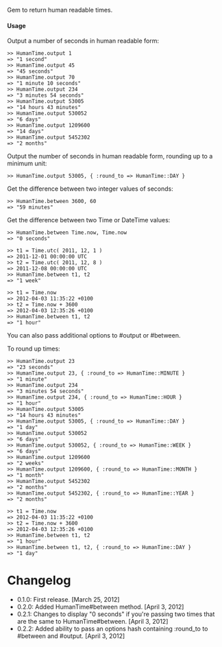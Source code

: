 Gem to return human readable times.

#### Usage

Output a number of seconds in human readable form:

    >> HumanTime.output 1
    => "1 second"
    >> HumanTime.output 45
    => "45 seconds"
    >> HumanTime.output 70
    => "1 minute 10 seconds"
    >> HumanTime.output 234
    => "3 minutes 54 seconds"
    >> HumanTime.output 53005
    => "14 hours 43 minutes"
    >> HumanTime.output 530052
    => "6 days"
    >> HumanTime.output 1209600
    => "14 days"
    >> HumanTime.output 5452302
    => "2 months"
    
Output the number of seconds in human readable form, rounding up to a minimum unit:

    >> HumanTime.output 53005, { :round_to => HumanTime::DAY }
    
Get the difference between two integer values of seconds:

    >> HumanTime.between 3600, 60
    => "59 minutes" 
 
 Get the difference between two Time or DateTime values:
 
    >> HumanTime.between Time.now, Time.now
    => "0 seconds" 
    
    >> t1 = Time.utc( 2011, 12, 1 )
    => 2011-12-01 00:00:00 UTC 
    >> t2 = Time.utc( 2011, 12, 8 )
    => 2011-12-08 00:00:00 UTC 
    >> HumanTime.between t1, t2
    => "1 week" 
    
    >> t1 = Time.now
    => 2012-04-03 11:35:22 +0100 
    >> t2 = Time.now + 3600
    => 2012-04-03 12:35:26 +0100 
    >> HumanTime.between t1, t2
    => "1 hour" 
    
You can also pass additional options to #output or #between.

To round up times:

    >> HumanTime.output 23
    => "23 seconds" 
    >> HumanTime.output 23, { :round_to => HumanTime::MINUTE }
    => "1 minute" 
    >> HumanTime.output 234
    => "3 minutes 54 seconds" 
    >> HumanTime.output 234, { :round_to => HumanTime::HOUR }
    => "1 hour" 
    >> HumanTime.output 53005
    => "14 hours 43 minutes" 
    >> HumanTime.output 53005, { :round_to => HumanTime::DAY }
    => "1 day" 
    >> HumanTime.output 530052
    => "6 days" 
    >> HumanTime.output 530052, { :round_to => HumanTime::WEEK }
    => "6 days" 
    >> HumanTime.output 1209600
    => "2 weeks" 
    >> HumanTime.output 1209600, { :round_to => HumanTime::MONTH }
    => "1 month" 
    >> HumanTime.output 5452302
    => "2 months" 
    >> HumanTime.output 5452302, { :round_to => HumanTime::YEAR }
    => "2 months"
    
    >> t1 = Time.now
    => 2012-04-03 11:35:22 +0100 
    >> t2 = Time.now + 3600
    => 2012-04-03 12:35:26 +0100 
    >> HumanTime.between t1, t2
    => "1 hour" 
    >> HumanTime.between t1, t2, { :round_to => HumanTime::DAY }
    => "1 day" 
    
# Changelog

- 0.1.0: First release. [March 25, 2012]
- 0.2.0: Added HumanTime#between method. [April 3, 2012]
- 0.2.1: Changes to display "0 seconds" if you're passing two times that are the same to HumanTime#between. [April 3, 2012]
- 0.2.2: Added ability to pass an options hash containing :round_to to #between and #output. [April 3, 2012] 